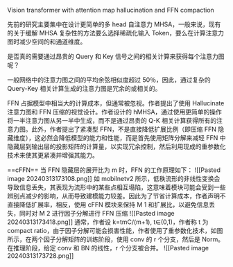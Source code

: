 Vision transformer with attention map hallucination and FFN compaction

先前的研究主要集中在设计更简单的多 head 自注意力 MHSA，一般来说，现有的关于缓解 MHSA 复杂性的方法要么选择稀疏化输入 Token，要么在计算注意力图时减少空间的和通道维度。

是否真的需要通过昂贵的 Query 和 Key 信号之间的相关计算来获得每个注意力图呢？

一般网络中的注意力图之间的平均余弦相似度超过 50％，因此，通过复杂的 Query-Key 相关计算生成的注意力图是冗余的或相关的。

FFN 占据模型中相当大的计算成本，但通常被忽视。作者提出了使用 Hallucinate 注意力图和 FFN 压缩的视觉设计。作者设计的 hMHSA，通过使用更简单的操作将一半注意力图从另一半中生成，而不是通过昂贵的 Q-K 相关计算获得所有的注意力图。此外，作者提出了紧凑型 FFN，不是直接降低扩展比例（即压缩 FFN 隐藏维度），这必然会降低模型的能力和性能，而是首先使用矩阵分解来减轻 FFN 中隐藏层到输出层的投影矩阵的计算量，以实现冗余控制，然后利用现成的重参数化技术来使其更紧凑并增强其能力。

==cFFN==
当 FFN 隐藏层的展开比为 m 时，FFN 的工作原理如下：
![[Pasted image 20240313173108.png]]
如 mobilnetv2 所示，低秩流形的非线性变换会导致信息丢失，其表现为流形中的某些点相互塌陷，这意味着模块可能会受到一些辨别点减少的影响，从而导致建模能力较差。因此为了节省计算成本，作者声明不直接降低扩展率，相反，使用 cFFN 模块来保持 M 1 和扩展比，以避免信息丢失，同时对 M 2 进行因子分解进行 FFN 压缩
![[Pasted image 20240313173418.png]]
通常，作者设 k=tmC/(m+1), t∈(0,1)，作者称 t 为 compact ratio，由于因子分解可能会损害性能，作者使用了重参数化技术，如图所示，在两个因子分解矩阵的训练阶段，使用 conv 的 r 个分支，然后是 Norm。在推理阶段，给定 conv 和 BN 的线性，r 个分支被合并。
![[Pasted image 20240313173728.png]]
